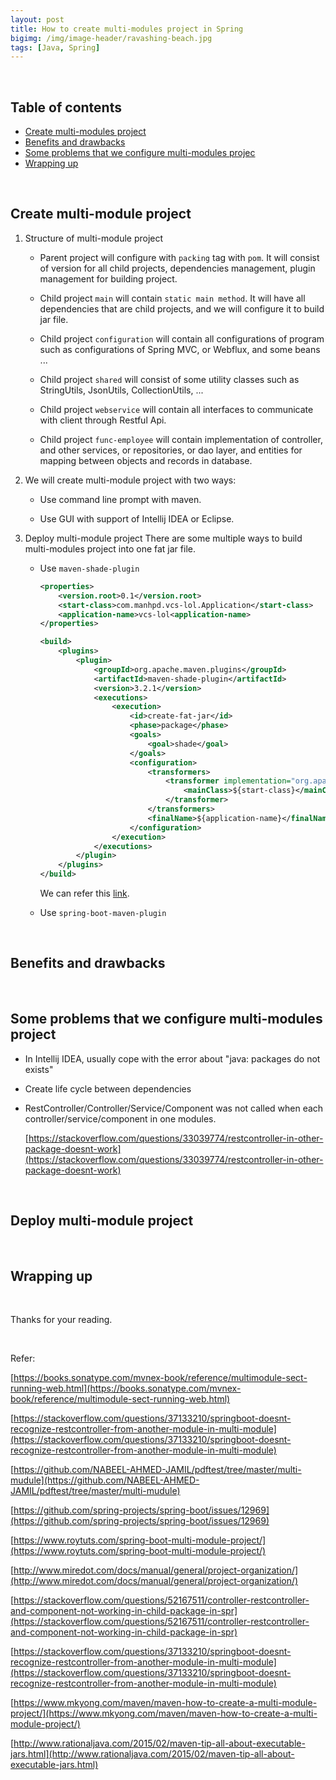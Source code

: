 ```yaml
---
layout: post
title: How to create multi-modules project in Spring
bigimg: /img/image-header/ravashing-beach.jpg
tags: [Java, Spring]
---
```





<br>

## Table of contents
- [Create multi-modules project](#create-multi-modules-project)
- [Benefits and drawbacks](#benefits-and-drawbacks)
- [Some problems that we configure multi-modules projec](#some-problems-that-we-configure-multi-modules-project)
- [Wrapping up](#wrapping-up)

<br>

## Create multi-module project
1. Structure of multi-module project

    - Parent project will configure with ```packing``` tag with ```pom```. It will consist of version for all child projects, dependencies management, plugin management for building project.

    - Child project ```main``` will contain ```static main method```. It will have all dependencies that are child projects, and we will configure it to build jar file.

    - Child project ```configuration``` will contain all configurations of program such as configurations of Spring MVC, or Webflux, and some beans ...

    - Child project ```shared``` will consist of some utility classes such as StringUtils, JsonUtils, CollectionUtils, ...

    - Child project ```webservice``` will contain all interfaces to communicate with client through Restful Api.

    - Child project ```func-employee``` will contain implementation of controller, and other services, or repositories, or dao layer, and entities for mapping between objects and records in database.

2. We will create multi-module project with two ways:
    - Use command line prompt with maven.


    - Use GUI with support of Intellij IDEA or Eclipse.



3. Deploy multi-module project
    There are some multiple ways to build multi-modules project into one fat jar file.
    - Use ```maven-shade-plugin```

        ```xml
        <properties>
            <version.root>0.1</version.root>
            <start-class>com.manhpd.vcs-lol.Application</start-class>
            <application-name>vcs-lol<application-name>
        </properties>

        <build>
            <plugins>
                <plugin>
                    <groupId>org.apache.maven.plugins</groupId>
                    <artifactId>maven-shade-plugin</artifactId>
                    <version>3.2.1</version>
                    <executions>
                        <execution>
                            <id>create-fat-jar</id>
                            <phase>package</phase>
                            <goals>
                                <goal>shade</goal>
                            </goals>
                            <configuration>
                                <transformers>
                                    <transformer implementation="org.apache.maven.plugins.shade.resource.ManifestResourceTransformer">
                                        <mainClass>${start-class}</mainClass>
                                    </transformer>
                                </transformers>
                                <finalName>${application-name}</finalName>
                            </configuration>
                        </execution>
                    </executions>
                </plugin>
            </plugins>
        </build>
        ```

        We can refer this [link](https://stackoverflow.com/questions/50976412/create-jar-file-as-aggregation-in-maven-multi-module-package).

    - Use ```spring-boot-maven-plugin```

<br>

## Benefits and drawbacks





<br>

## Some problems that we configure multi-modules project
- In Intellij IDEA, usually cope with the error about "java: packages do not exists"



- Create life cycle between dependencies



- RestController/Controller/Service/Component was not called when each controller/service/component in one modules.

    [https://stackoverflow.com/questions/33039774/restcontroller-in-other-package-doesnt-work](https://stackoverflow.com/questions/33039774/restcontroller-in-other-package-doesnt-work)




<br>

## Deploy multi-module project




<br>

## Wrapping up





<br>

Thanks for your reading.

<br>

Refer:

[https://books.sonatype.com/mvnex-book/reference/multimodule-sect-running-web.html](https://books.sonatype.com/mvnex-book/reference/multimodule-sect-running-web.html)

[https://stackoverflow.com/questions/37133210/springboot-doesnt-recognize-restcontroller-from-another-module-in-multi-module](https://stackoverflow.com/questions/37133210/springboot-doesnt-recognize-restcontroller-from-another-module-in-multi-module)

[https://github.com/NABEEL-AHMED-JAMIL/pdftest/tree/master/multi-mudule](https://github.com/NABEEL-AHMED-JAMIL/pdftest/tree/master/multi-mudule)

[https://github.com/spring-projects/spring-boot/issues/12969](https://github.com/spring-projects/spring-boot/issues/12969)

[https://www.roytuts.com/spring-boot-multi-module-project/](https://www.roytuts.com/spring-boot-multi-module-project/)

[http://www.miredot.com/docs/manual/general/project-organization/](http://www.miredot.com/docs/manual/general/project-organization/)

[https://stackoverflow.com/questions/52167511/controller-restcontroller-and-component-not-working-in-child-package-in-spr](https://stackoverflow.com/questions/52167511/controller-restcontroller-and-component-not-working-in-child-package-in-spr)

[https://stackoverflow.com/questions/37133210/springboot-doesnt-recognize-restcontroller-from-another-module-in-multi-module](https://stackoverflow.com/questions/37133210/springboot-doesnt-recognize-restcontroller-from-another-module-in-multi-module)

[https://www.mkyong.com/maven/maven-how-to-create-a-multi-module-project/](https://www.mkyong.com/maven/maven-how-to-create-a-multi-module-project/)

[http://www.rationaljava.com/2015/02/maven-tip-all-about-executable-jars.html](http://www.rationaljava.com/2015/02/maven-tip-all-about-executable-jars.html)
